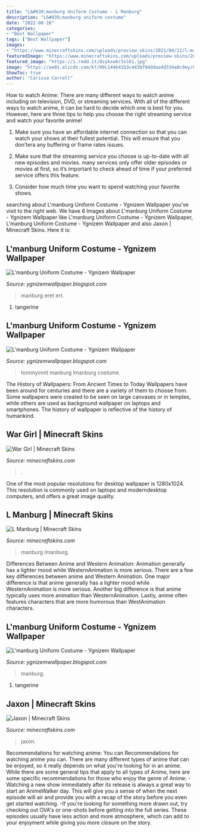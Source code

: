 ```yaml
---
title: "L&#039;manburg Uniform Costume - L Manburg"
description: "L&#039;manburg uniform costume"
date: "2022-08-16"
categories:
- "Best Wallpaper"
tags: ["Best Wallpaper"]
images:
- "https://www.minecraftskins.com/uploads/preview-skins/2021/04/11/l-manburg-suit-17438284.png?v395"
featuredImage: "https://www.minecraftskins.com/uploads/preview-skins/2020/10/17/lyratopia-skin-15524379.png?v420"
featured_image: "https://i.redd.it/0zykxwkr3sl61.jpg"
image: "https://ae01.alicdn.com/kf/H9c144b41b3c443bf94ddaa4d334a0c9ey/Colonial-Hamilton-Military-Cosplay-Costume-Musical-Hamilton-Officer-Jacket-Pants-George-Washington-Uniform-Suit-L921.jpg_Q90.jpg_.webp"
ShowToc: true
author: "Carissa Carroll"
---
```



How to watch Anime: There are many different ways to watch anime including on television, DVD, or streaming services.
With all of the different ways to watch anime, it can be hard to decide which one is best for you. However, here are three tips to help you choose the right streaming service and watch your favorite anime!
1. Make sure you have an affordable internet connection so that you can watch your shows at their fullest potential. This will ensure that you don’tera any buffering or frame rates issues.

2. Make sure that the streaming service you choose is up-to-date with all new episodes and movies. many services only offer older episodes or movies at first, so it’s important to check ahead of time if your preferred service offers this feature.

3. Consider how much time you want to spend watching your favorite shows.

	

		
searching about L&#039;manburg Uniform Costume - Ygnizem Wallpaper you've visit to the right web. We have 6 Images about L&#039;manburg Uniform Costume - Ygnizem Wallpaper like L&#039;manburg Uniform Costume - Ygnizem Wallpaper, L&#039;manburg Uniform Costume - Ygnizem Wallpaper and also Jaxon | Minecraft Skins. Here it is:
		
    
## L&#039;manburg Uniform Costume - Ygnizem Wallpaper

<img loading=lazy src="https://64.media.tumblr.com/4dfbcebcff7da27b4f078377a261cffd/a0957d3bd730d68c-de/s1280x1920/f08de191fd9be7a4a9d2b8bd90b1427e84d2b620.png" onerror="this.onerror=null;this.src='https://tse2.mm.bing.net/th?id=OIP.Sfcx9HkYjKY3z4i_NeFIPQHaGq&amp;pid=15.1';" alt="L&#039;manburg Uniform Costume - Ygnizem Wallpaper">

_Source: ygnizemwallpaper.blogspot.com_

>manburg eret ert. 

	

1. tangerine 

    
## L&#039;manburg Uniform Costume - Ygnizem Wallpaper

<img loading=lazy src="https://i.redd.it/0zykxwkr3sl61.jpg" onerror="this.onerror=null;this.src='https://tse2.mm.bing.net/th?id=OIP._6HE_ZTggncjz5H5-isYLQHaIp&amp;pid=15.1';" alt="L&#039;manburg Uniform Costume - Ygnizem Wallpaper">

_Source: ygnizemwallpaper.blogspot.com_

>tommyinnit manburg lmanburg costume. 

	

The History of Wallpapers: From Ancient Times to Today
Wallpapers have been around for centuries and there are a variety of them to choose from. Some wallpapers were created to be seen on large canvases or in temples, while others are used as background wallpaper on laptops and smartphones. The history of wallpaper is reflective of the history of humankind.

    
## War Girl | Minecraft Skins

<img loading=lazy src="https://www.minecraftskins.com/uploads/preview-skins/2020/10/17/lyratopia-skin-15524379.png?v420" onerror="this.onerror=null;this.src='https://tse1.mm.bing.net/th?id=OIP.iDokXmatMdYfejJovguv6gAAAA&amp;pid=15.1';" alt="War Girl | Minecraft Skins">

_Source: minecraftskins.com_

>. 

	

One of the most popular resolutions for desktop wallpaper is 1280x1024. This resolution is commonly used on laptops and moderndesktop computers, and offers a great image quality.

    
## L Manburg | Minecraft Skins

<img loading=lazy src="https://www.minecraftskins.com/uploads/preview-skins/2021/04/11/l-manburg-suit-17438284.png?v395" onerror="this.onerror=null;this.src='https://tse4.mm.bing.net/th?id=OIP.5AUThBbObebfoMoG_JkdKQAAAA&amp;pid=15.1';" alt="L Manburg | Minecraft Skins">

_Source: minecraftskins.com_

>manburg lmanburg. 

	

Differences Between Anime and Western Animation: Animation generally has a lighter mood while WesternAnimation is more serious.
There are a few key differences between anime and Western Animation. One major difference is that anime generally has a lighter mood while WesternAnimation is more serious. Another big difference is that anime typically uses more animation than WesternAnimation. Lastly, anime often features characters that are more humorous than WestAnimation characters.

    
## L&#039;manburg Uniform Costume - Ygnizem Wallpaper

<img loading=lazy src="https://ae01.alicdn.com/kf/H9c144b41b3c443bf94ddaa4d334a0c9ey/Colonial-Hamilton-Military-Cosplay-Costume-Musical-Hamilton-Officer-Jacket-Pants-George-Washington-Uniform-Suit-L921.jpg_Q90.jpg_.webp" onerror="this.onerror=null;this.src='https://tse1.mm.bing.net/th?id=OIP.DbTU_R8yATTG96bxBTIUNwHaHa&amp;pid=15.1';" alt="L&#039;manburg Uniform Costume - Ygnizem Wallpaper">

_Source: ygnizemwallpaper.blogspot.com_

>manburg. 

	

1. tangerine 

    
## Jaxon | Minecraft Skins

<img loading=lazy src="https://www.minecraftskins.com/uploads/preview-skins/2021/06/19/mha-oc--gym-uniform--18165996.png?v412" onerror="this.onerror=null;this.src='https://tse2.mm.bing.net/th?id=OIP.dxZUu16g5kiWptJpQQpgqgAAAA&amp;pid=15.1';" alt="Jaxon | Minecraft Skins">

_Source: minecraftskins.com_

>jaxon. 

	

Recommendations for watching anime: You can
Recommendations for watching anime you can. There are many different types of anime that can be enjoyed, so it really depends on what you're looking for in an anime. While there are some general tips that apply to all types of Anime, here are some specific recommendations for those who enjoy the genre of Anime: 
-Watching a new show immediately after its release is always a great way to start an AnimeWalker day. This will give you a sense of when the next episode will air and provide you with a recap of the story before you even get started watching. 
-If you're looking for something more drawn out, try checking out OVA's or one-shots before getting into the full series. These episodes usually have less action and more atmosphere, which can add to your enjoyment while giving you more closure on the story.


